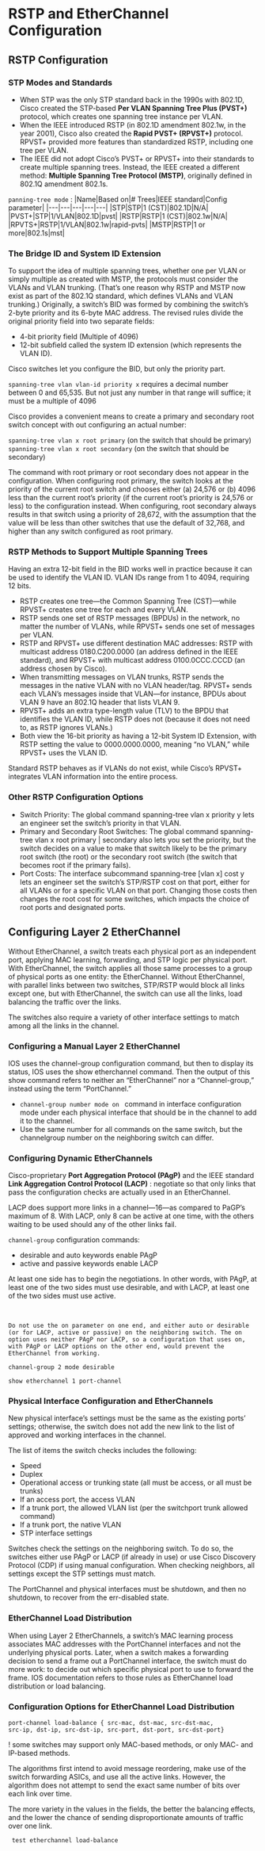 # RSTP and EtherChannel Configuration
## RSTP Configuration
### STP Modes and Standards
- When STP was the only STP standard back in the 1990s with 802.1D, Cisco created the STP-based <b>Per VLAN Spanning Tree Plus (PVST+)</b> protocol, which creates one spanning tree instance per VLAN.
- When the IEEE introduced RSTP (in 802.1D amendment 802.1w, in the year 2001), Cisco also created the <b>Rapid PVST+ (RPVST+)</b> protocol. RPVST+ provided more features than standardized RSTP, including one tree per VLAN.
- The IEEE did not adopt Cisco’s PVST+ or RPVST+ into their standards to create multiple spanning trees. Instead, the IEEE created a different method: <b>Multiple Spanning Tree Protocol (MSTP)</b>, originally defined in 802.1Q amendment 802.1s.

<code>panning-tree mode</code> :
|Name|Based on|# Trees|IEEE standard|Config parameter|
|---|---|---|---|---|
|STP|STP|1 (CST)|802.1D|N/A|
|PVST+|STP|1/VLAN|802.1D|pvst|
|RSTP|RSTP|1 (CST)|802.1w|N/A|
|RPVTS+|RSTP|1/VLAN|802.1w|rapid-pvts|
|MSTP|RSTP|1 or more|802.1s|mst|

### The Bridge ID and System ID Extension
To support the idea of multiple spanning trees, whether one per VLAN or simply multiple as created with MSTP, the protocols must consider the VLANs and VLAN trunking. (That’s one reason why RSTP and MSTP now exist as part of the 802.1Q standard, which defines VLANs and VLAN trunking.) 
Originally, a switch’s BID was formed by combining the switch’s 2-byte priority and its 6-byte MAC address. The revised rules divide the original priority field into two separate fields: 
- 4-bit priority field (Multiple of 4096)
- 12-bit subfield called the system ID extension (which represents the VLAN ID).

Cisco switches let you configure the BID, but only the priority part.

<code>spanning-tree vlan vlan-id priority x</code> requires a decimal number between 0 and 65,535. But not just any number in that range will suffice; it must be a multiple of 4096


Cisco provides a convenient means to create a primary and secondary root switch concept with out configuring an actual number:

<code>spanning-tree vlan x root primary</code> (on the switch that should be primary) 
<code>spanning-tree vlan x root secondary</code> (on the switch that should be secondary)

The command with root primary or root secondary does not appear in the configuration. When configuring root primary, the switch looks at the priority of the current root switch and chooses either (a) 24,576 or (b) 4096 less than the current root’s priority (if the current root’s priority is 24,576 or less) to the configuration instead. When configuring, root secondary always results in that switch using a priority of 28,672, with the assumption that the value will be less than other switches that use the default of 32,768, and higher than any switch configured as root primary.


### RSTP Methods to Support Multiple Spanning Trees
Having an extra 12-bit field in the BID works well in practice because it can be used to identify the VLAN ID. VLAN IDs range from 1 to 4094, requiring 12 bits.

- RSTP creates one tree—the Common Spanning Tree (CST)—while RPVST+ creates one tree for each and every VLAN.
- RSTP sends one set of RSTP messages (BPDUs) in the network, no matter the number of VLANs, while RPVST+ sends one set of messages per VLAN.
- RSTP and RPVST+ use different destination MAC addresses: RSTP with multicast address 0180.C200.0000 (an address defined in the IEEE standard), and RPVST+ with multicast address 0100.0CCC.CCCD (an address chosen by Cisco).
- When transmitting messages on VLAN trunks, RSTP sends the messages in the native VLAN with no VLAN header/tag. RPVST+ sends each VLAN’s messages inside that
VLAN—for instance, BPDUs about VLAN 9 have an 802.1Q header that lists VLAN 9.
- RPVST+ adds an extra type-length value (TLV) to the BPDU that identifies the VLAN ID, while RSTP does not (because it does not need to, as RSTP ignores VLANs.)
- Both view the 16-bit priority as having a 12-bit System ID Extension, with RSTP setting the value to 0000.0000.0000, meaning “no VLAN,” while RPVST+ uses the VLAN ID.

Standard RSTP behaves as if VLANs do not exist, while Cisco’s RPVST+ integrates VLAN information into the entire process.

### Other RSTP Configuration Options

- Switch Priority: The global command spanning-tree vlan x priority y lets an engineer set the switch’s priority in that VLAN.
- Primary and Secondary Root Switches: The global command spanning-tree vlan x root primary | secondary also lets you set the priority, but the switch decides on a value to make that switch likely to be the primary root switch (the root) or the secondary root switch (the switch that becomes root if the primary fails).
- Port Costs: The interface subcommand spanning-tree [vlan x] cost y lets an engineer set the switch’s STP/RSTP cost on that port, either for all VLANs or for a specific VLAN on that port. Changing those costs then changes the root cost for some switches, which impacts the choice of root ports and designated ports.

## Configuring Layer 2 EtherChannel

Without EtherChannel, a switch treats each physical port as an independent port, applying MAC learning, forwarding, and STP logic per physical port. With EtherChannel, the switch applies all those same processes to a group of physical ports as one entity: the EtherChannel. Without EtherChannel, with parallel links between two switches, STP/RSTP would block all links except one, but with EtherChannel, the switch can use all the links, load balancing the traffic over the links.

The switches also require a variety of other interface settings to match among all the links in the channel.

### Configuring a Manual Layer 2 EtherChannel
IOS uses the channel-group configuration command, but then to display its status, IOS uses the show etherchannel command. Then the output of this show command refers to neither an “EtherChannel” nor a “Channel-group,” instead using the term “PortChannel.”

- <code>channel-group number mode on </code> command in interface configuration mode under each physical interface that should be in the channel to add it to the channel.
- Use the same number for all commands on the same switch, but the channelgroup number on the neighboring switch can differ.

### Configuring Dynamic EtherChannels
Cisco-proprietary <b>Port Aggregation Protocol (PAgP)</b> and the IEEE standard <b>Link Aggregation Control Protocol (LACP)</b> : negotiate so that only links that pass the configuration checks are actually used in an EtherChannel.

LACP does support more links in a channel—16—as compared to PaGP’s maximum of 8. With LACP, only 8 can be active at one time, with the others waiting to be used should any of the other links fail.

<code>channel-group</code> configuration commands: 
-  desirable and auto keywords enable PAgP
-  active and passive keywords enable LACP

At least one side has to begin the negotiations. In other words, with PAgP, at least one of the two sides must use desirable, and with LACP, at least one of the two sides must use active.

<br>

    Do not use the on parameter on one end, and either auto or desirable (or for LACP, active or passive) on the neighboring switch. The on option uses neither PAgP nor LACP, so a configuration that uses on, with PAgP or LACP options on the other end, would prevent the EtherChannel from working.

<code>channel-group 2 mode desirable</code>

<code>show etherchannel 1 port-channel</code>

### Physical Interface Configuration and EtherChannels

New physical interface’s settings must be the same as the existing ports’ settings; otherwise, the switch does not add the new link to the list of approved and working interfaces in the channel. 

The list of items the switch checks includes the following:


- Speed 
- Duplex 
- Operational access or trunking state (all must be access, or all must be trunks) 
- If an access port, the access VLAN 
- If a trunk port, the allowed VLAN list (per the switchport trunk allowed command) 
- If a trunk port, the native VLAN
- STP interface settings

Switches check the settings on the neighboring switch. To do so, the switches either use PAgP or LACP (if already in use) or use Cisco Discovery Protocol (CDP) if using manual configuration. When checking neighbors, all settings except the STP settings must match.

The PortChannel and physical interfaces must be shutdown, and then no shutdown, to recover from the err-disabled state.

### EtherChannel Load Distribution

When using Layer 2 EtherChannels, a switch’s MAC learning process associates MAC addresses with the PortChannel interfaces and not the underlying physical ports. Later, when a switch makes a forwarding decision to send a frame out a PortChannel interface, the switch must do more work: to decide out which specific physical port to use to forward the frame. IOS documentation refers to those rules as EtherChannel load distribution or load balancing. 

### Configuration Options for EtherChannel Load Distribution

<code>port-channel load-balance { src-mac, dst-mac, src-dst-mac, src-ip, dst-ip, src-dst-ip, src-port, dst-port, src-dst-port} </code>

! some switches may support only MAC-based methods, or only MAC- and IP-based methods.

The algorithms first intend to avoid message reordering, make use of the switch forwarding ASICs, and use all the active links. However, the algorithm does not attempt to send the exact same number of bits over each link over time. 

The more variety in the values in the fields, the better the balancing effects, and the lower the chance of sending disproportionate amounts of traffic over one link.

<code> test etherchannel load-balance</code>